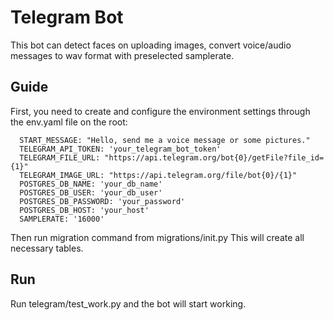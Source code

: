 Telegram Bot
=============================

This bot can detect faces on uploading images, convert voice/audio messages to wav format with preselected samplerate.

Guide
------------

First, you need to create and configure the environment settings through the env.yaml file on the root:

      START_MESSAGE: "Hello, send me a voice message or some pictures."
      TELEGRAM_API_TOKEN: 'your_telegram_bot_token'
      TELEGRAM_FILE_URL: "https://api.telegram.org/bot{0}/getFile?file_id={1}"
      TELEGRAM_IMAGE_URL: "https://api.telegram.org/file/bot{0}/{1}"
      POSTGRES_DB_NAME: 'your_db_name'
      POSTGRES_DB_USER: 'your_db_user'
      POSTGRES_DB_PASSWORD: 'your_password'
      POSTGRES_DB_HOST: 'your_host'
      SAMPLERATE: '16000'
      
Then run migration command from migrations/init.py
This will create all necessary tables.

Run
------------
Run telegram/test_work.py and the bot will start working.
